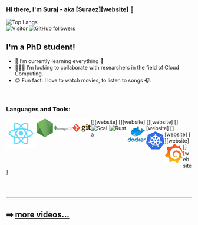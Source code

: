 ### Hi there, I'm Suraj - aka [Suraez][website] 👋
![Top Langs](https://github-readme-stats.vercel.app/api/top-langs/?username=Suraez&layout=compact)
 <br />
![Visitor](https://visitor-badge.laobi.icu/badge?page_id=Suraez.Suraez) [![GitHub followers](https://img.shields.io/github/followers/suraez?label=Follow&style=social)](https://github.com/suraez?tab=followers)


## I'm a PhD student!

- 🌱 I’m currently learning everything 🤣
- 🧑🏻‍💻 I’m looking to collaborate with researchers in the field of Cloud Computing.
- 😍 Fun fact: I love to watch movies, to listen to songs 🎧.


<!-- ### Connect with me:

[<img align="left" alt="Suraez | Website" width="28px" src="https://firebasestorage.googleapis.com/v0/b/web-johannesmilke.appspot.com/o/other%2Fsocial%2Fwebsite.png?alt=media" />][website]
[<img align="left" alt="Suraez | YouTube" width="28px" src="https://firebasestorage.googleapis.com/v0/b/web-johannesmilke.appspot.com/o/other%2Fsocial%2Fyoutube.png?alt=media" />][youtube]
[<img align="left" alt="Suraez | LinkedIn" width="28px" src="https://firebasestorage.googleapis.com/v0/b/web-johannesmilke.appspot.com/o/other%2Fsocial%2Flinkedin.png?alt=media" />][linkedin]
[<img align="left" alt="Suraez | Email" width="22px" src="https://cdn.jsdelivr.net/npm/simple-icons@v3/icons/gmail.svg" />][email]

-->
<br />

### Languages and Tools:

[<img align="left" alt="React" width="80px" src="https://raw.githubusercontent.com/github/explore/80688e429a7d4ef2fca1e82350fe8e3517d3494d/topics/react/react.png" />][website]
[<img align="left" alt="Node.js" width="50px" src="https://raw.githubusercontent.com/github/explore/80688e429a7d4ef2fca1e82350fe8e3517d3494d/topics/nodejs/nodejs.png" />][website]
[<img align="left" alt="MongoDB" width="50px" src="https://raw.githubusercontent.com/github/explore/80688e429a7d4ef2fca1e82350fe8e3517d3494d/topics/mongodb/mongodb.png" />][website]
[<img align="left" alt="Git" width="50px" src="https://raw.githubusercontent.com/github/explore/80688e429a7d4ef2fca1e82350fe8e3517d3494d/topics/git/git.png" />][website]
[<img align="left" alt="Scala" width="50px" src="https://upload.wikimedia.org/wikipedia/commons/3/39/Scala-full-color.svg" />](#)
[<img align="left" alt="Rust" width="50px" src="https://upload.wikimedia.org/wikipedia/commons/d/d5/Rust_programming_language_black_logo.svg" />](#)
[<img align="left" alt="Docker" width="50px" src="https://raw.githubusercontent.com/github/explore/379d49236d826364be968345e0a085d044108cff/topics/docker/docker.png" />][website]
[<img align="left" alt="Kubernetes" width="50px" src="https://raw.githubusercontent.com/github/explore/01ea2a586e5da744792d0ccfce2f68b861f29301/topics/kubernetes/kubernetes.png" />][website]
[<img align="left" alt="Grafana" width="50px" src="https://raw.githubusercontent.com/grafana/grafana/master/public/img/grafana_icon.svg" />][website]

<br />
<br />

---

<!--
### 📺 Latest YouTube Videos
-->
<!-- YOUTUBE:START -->

<!--
- [Manage multiple versions of different programming languages with just one tool - asdf.](https://www.youtube.com/watch?v=z2oBT-_hyNY&t=580s)
- [Fix Termius Installation Errors on Ubuntu 24.04 LTS & Feature Walkthrough](https://www.youtube.com/watch?v=kggOZKGJUZI&t=50s)
- [Learn Ansible By Doing: Hands-On Crash Course for Beginners](https://www.youtube.com/watch?v=LejfhKjlC7c&t=14s)
- [Install Go and Its Set Up in VS Code in Under 5 Minutes! 🚀 ](https://www.youtube.com/watch?v=m6k1sprtsX4&t=80s)
-->
<!-- YOUTUBE:END -->


➡️ [more videos...](https://www.youtube.com/@surajoberai)
---


[twitter]: https://twitter.com/OberaiSurazz
[linkedin]: https://www.linkedin.com/in/suraj-ojha/
[email]: mailto:so299@njit.edu
